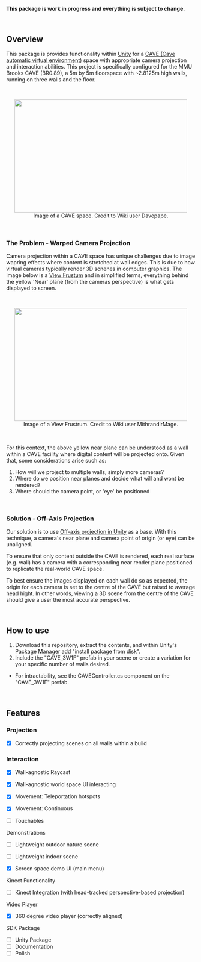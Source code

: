 **This package is work in progress and everything is subject to change.** 


<br/>


## Overview
This package is provides functionality within [Unity](https://unity.com/) for a [CAVE (Cave automatic virtual environment)](https://en.wikipedia.org/wiki/Cave_automatic_virtual_environment) space with appropriate camera projection and interaction abilities. This project is specifically configured for the MMU Brooks CAVE (BR0.89), a 5m by 5m floorspace with ~2.8125m high walls, running on three walls and the floor. 


<br/>
<p align="center">
  <img width="460" height="300" src="https://upload.wikimedia.org/wikipedia/commons/6/6d/CAVE_Crayoland.jpg"><br/>
  Image of a CAVE space. Credit to Wiki user Davepape.
</p>
<br/>



### The Problem - Warped Camera Projection
Camera projection within a CAVE space has unique challenges due to image wapring effects where content is stretched at wall edges. This is due to how virtual cameras typically render 3D scnenes in computer graphics. The image below is a [View Frustum](https://en.wikipedia.org/wiki/Viewing_frustum) and in simplified terms, everything behind the yellow 'Near' plane (from the cameras perspective) is what gets displayed to screen. 

<br/>
<p align="center">
  <img width="460" height="300" src="https://upload.wikimedia.org/wikipedia/commons/0/02/ViewFrustum.svg"><br/>
  Image of a View Frustrum. Credit to Wiki user MithrandirMage.
</p>
<br/>


For this context, the above yellow near plane can be understood as a wall within a CAVE facility where digital content will be projected onto. Given that, some considerations arise such as:

1. How will we project to multiple walls, simply more cameras?
2. Where do we position near planes and decide what will and wont be rendered?
3. Where should the camera point, or 'eye' be positioned


<br/>


### Solution - Off-Axis Projection
Our solution is to use [Off-axis projection in Unity](https://github.com/aptas/off-axis-projection-unity) as a base. With this technique, a camera's near plane and camera point of origin (or eye) can be unaligned. 

To ensure that only content outside the CAVE is rendered, each real surface (e.g. wall) has a camera with a corresponding near render plane positioned to replicate the real-world CAVE space.

To best ensure the images displayed on each wall do so as expected, the origin for each camera is set to the centre of the CAVE but raised to average head hight. In other words, viewing a 3D scene from the centre of the CAVE should give a user the most accurate perspective.


<br/>


## How to use

1. Download this repository, extract the contents, and within Unity's Package Manager add "install package from disk".
2. Include the "CAVE_3W1F" prefab in your scene or create a variation for your specific number of walls desired.

- For intractability, see the CAVEController.cs component on the "CAVE_3W1F" prefab.


<br/>


## Features

### Projection
- [x] Correctly projecting scenes on all walls within a build


### Interaction
- [x] Wall-agnostic Raycast
- [x] Wall-agnostic world space UI interacting 
- [x] Movement: Teleportation hotspots
- [x] Movement: Continuous
- [ ] Touchables


Demonstrations
- [ ] Lightweight outdoor nature scene
- [ ] Lightweight indoor scene 
- [x] Screen space demo UI (main menu)


Kinect Functionality
- [ ] Kinect Integration (with head-tracked perspective-based projection)


Video Player
- [x] 360 degree video player (correctly aligned)


SDK Package
- [ ] Unity Package
- [ ] Documentation
- [ ] Polish
